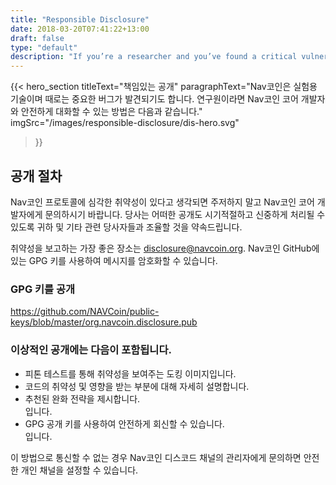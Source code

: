 ```yaml
---
title: "Responsible Disclosure"
date: 2018-03-20T07:41:22+13:00
draft: false
type: "default"
description: "If you’re a researcher and you’ve found a critical vulnerability here’s how you can talk securely with the Navcoin Core developers."
---
```

{{< hero_section
titleText="책임있는 공개"
paragraphText="Nav코인은 실험용 기술이며 때로는 중요한 버그가 발견되기도 합니다. 연구원이라면 Nav코인 코어 개발자와 안전하게 대화할 수 있는 방법은 다음과 같습니다."
imgSrc="/images/responsible-disclosure/dis-hero.svg"
>}}


<div class="grey">
    <div class="article">
        <h2 class="article-title">
            공개 절차
        </h2>
        <p>Nav코인 프로토콜에 심각한 취약성이 있다고 생각되면 주저하지 말고 Nav코인 코어 개발자에게 문의하시기 바랍니다. 당사는 어떠한 공개도 시기적절하고 신중하게 처리될 수 있도록 귀하 및 기타 관련 당사자들과 조율할 것을 약속드립니다.</p>
        <p>취약성을 보고하는 가장 좋은 장소는 <a href="#">disclosure@navcoin.org</a>. Nav코인 GitHub에 있는 GPG 키를 사용하여 메시지를 암호화할 수 있습니다.</p>
        <h3 class="article-sml-title">GPG 키를 공개</h3>
        <p>
            <a href="https://github.com/NAVCoin/public-keys/blob/master/org.navcoin.disclosure.pub" target="_blank">
                https://github.com/NAVCoin/public-keys/blob/master/org.navcoin.disclosure.pub
            </a>
        </p>
        <h3>이상적인 공개에는 다음이 포함됩니다.</h3>
        <ul>
           <li>피톤 테스트를 통해 취약성을 보여주는 도킹 이미지입니다.
           <li>코드의 취약성 및 영향을 받는 부분에 대해 자세히 설명합니다.
           <li>추천된 완화 전략을 제시합니다.</li>입니다.
           <li>GPG 공개 키를 사용하여 안전하게 회신할 수 있습니다.</li>입니다.
        </ul>
        <p>이 방법으로 통신할 수 없는 경우 Nav코인 디스코드 채널의 관리자에게 문의하면 안전한 개인 채널을 설정할 수 있습니다.</p>
    </div>
</div>

<style>

</style>
